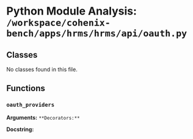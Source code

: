 # Python Module Analysis: `/workspace/cohenix-bench/apps/hrms/hrms/api/oauth.py`

## Classes

No classes found in this file.


## Functions

### `oauth_providers`
**Arguments:** ``
**Decorators:** ``

**Docstring:**
```

```

